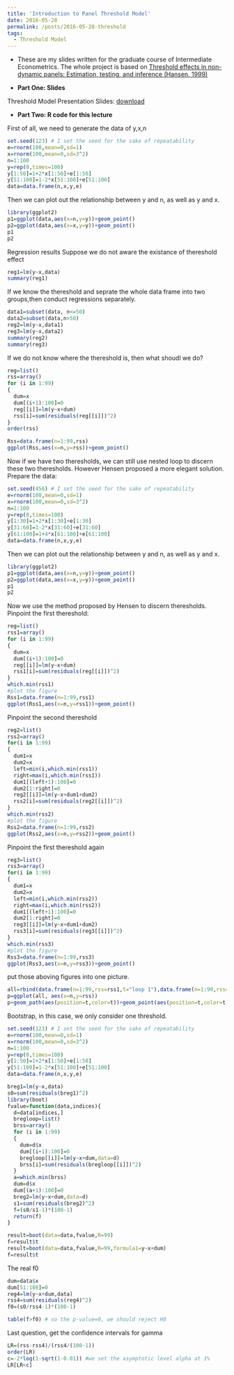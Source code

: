 ```yaml
---
title: 'Introduction to Panel Threshold Model'
date: 2016-05-28
permalink: /posts/2016-05-28-threshold
tags: 
  - Threshold Model
---
```

* These are my slides written for the graduate course of Intermediate Econometrics. The whole project is based on [Threshold effects in non-dynamic panels: Estimation, testing, and inference (Hansen, 1999)](http://www.sciencedirect.com/science/article/pii/S0304407699000251)  


* **Part One: Slides**  

Threshold Model Presentation Slides: [download](threshold_presentation.pdf)

* **Part Two: R code for this lecture**

First of all, we need to generate the data of y,x,n
```R
set.seed(123) # I set the seed for the sake of repeatability
e=rnorm(100,mean=0,sd=1)
x=rnorm(100,mean=0,sd=3^2)
n=1:100
y=rep(0,times=100)
y[1:50]=1+2*x[1:50]+e[1:50]
y[51:100]=1-2*x[51:100]+e[51:100]
data=data.frame(n,x,y,e)
```
Then we can plot out the relationship between y and n, as well as y and x.
```R
library(ggplot2)
p1=ggplot(data,aes(x=n,y=y))+geom_point()
p2=ggplot(data,aes(x=x,y=y))+geom_point()
p1
p2
```
Regression results
Suppose we do not aware the existance of thereshold effect
```R
reg1=lm(y~x,data)
summary(reg1)
```
If we know the thereshold and seprate the whole data frame into two groups,then conduct regressions separately.
```R
data1=subset(data, n<=50)
data2=subset(data,n>50)
reg2=lm(y~x,data1)
reg3=lm(y~x,data2)
summary(reg2)
summary(reg3)
```
If we do not know where the thereshold is, then what shoudl we do?
```R
reg=list()
rss=array()
for (i in 1:99)
{
  dum=x
  dum[(i+1):100]=0
  reg[[i]]=lm(y~x+dum)
  rss[i]=sum(residuals(reg[[i]])^2)
}
order(rss)

Rss=data.frame(n=1:99,rss)
ggplot(Rss,aes(x=n,y=rss))+geom_point()
```
Now if we have two theresholds, we can still use nested loop to discern these two theresholds. However Hensen proposed a more elegant solution.
Prepare the data:
```R
set.seed(456) # I set the seed for the sake of repeatability
e=rnorm(100,mean=0,sd=1)
x=rnorm(100,mean=0,sd=3^2)
n=1:100
y=rep(0,times=100)
y[1:30]=1+2*x[1:30]+e[1:30]
y[31:60]=1-2*x[31:60]+e[31:60]
y[61:100]=1+4*x[61:100]+e[61:100]
data=data.frame(n,x,y,e)
```
Then we can plot out the relationship between y and n, as well as y and x.
```R
library(ggplot2)
p1=ggplot(data,aes(x=n,y=y))+geom_point()
p2=ggplot(data,aes(x=x,y=y))+geom_point()
p1
p2
```
Now we use the method proposed by Hensen to discern theresholds.
Pinpoint the first thereshold:
```R
reg=list()
rss1=array()
for (i in 1:99)
{
  dum=x
  dum[(i+1):100]=0
  reg[[i]]=lm(y~x+dum)
  rss1[i]=sum(residuals(reg[[i]])^2)
}
which.min(rss1)
#plot the figure
Rss1=data.frame(n=1:99,rss1)
ggplot(Rss1,aes(x=n,y=rss1))+geom_point()
```
Pinpoint the second thereshold
```R
reg2=list()
rss2=array()
for(i in 1:99)
{
  dum1=x
  dum2=x
  left=min(i,which.min(rss1))
  right=max(i,which.min(rss1))
  dum1[(left+1):100]=0
  dum2[1:right]=0
  reg2[[i]]=lm(y~x+dum1+dum2)
  rss2[i]=sum(residuals(reg2[[i]])^2)
}
which.min(rss2)
#plot the figure
Rss2=data.frame(n=1:99,rss2)
ggplot(Rss2,aes(x=n,y=rss2))+geom_point()
```
Pinpoint the first thereshold again
```R
reg3=list()
rss3=array()
for(i in 1:99)
{
  dum1=x
  dum2=x
  left=min(i,which.min(rss2))
  right=max(i,which.min(rss2))
  dum1[(left+1):100]=0
  dum2[1:right]=0
  reg3[[i]]=lm(y~x+dum1+dum2)
  rss3[i]=sum(residuals(reg3[[i]])^2)
}
which.min(rss3)
#plot the figure
Rss3=data.frame(n=1:99,rss3)
ggplot(Rss3,aes(x=n,y=rss3))+geom_point()
```
put those aboving figures into one picture.
```R
all=rbind(data.frame(n=1:99,rss=rss1,t="loop 1"),data.frame(n=1:99,rss=rss2,t="loop 2"),data.frame(n=1:99,rss=rss3,t="loop 3"))
p=ggplot(all, aes(x=n,y=rss))
p+geom_path(aes(position=t,color=t))+geom_point(aes(position=t,color=t))
```
Bootstrap, in this case, we only consider one threshold.
```R
set.seed(123) # I set the seed for the sake of repeatability
e=rnorm(100,mean=0,sd=1)
x=rnorm(100,mean=0,sd=3^2)
n=1:100
y=rep(0,times=100)
y[1:50]=1+2*x[1:50]+e[1:50]
y[51:100]=1-2*x[51:100]+e[51:100]
data=data.frame(n,x,y,e)

breg1=lm(y~x,data)
s0=sum(residuals(breg1)^2)
library(boot)
fvalue=function(data,indices){
  d=data[indices,]
  bregloop=list()
  brss=array()
  for (i in 1:99)
  {
    dum=d$x
    dum[(i+1):100]=0
    bregloop[[i]]=lm(y~x+dum,data=d)
    brss[i]=sum(residuals(bregloop[[i]])^2)
  }
  a=which.min(brss)
  dum=d$x
  dum[(a+1):100]=0
  breg2=lm(y~x+dum,data=d)
  s1=sum(residuals(breg2)^2)
  f=(s0/s1-1)*(100-1)
  return(f)
}

result=boot(data=data,fvalue,R=99)
f=result$t
result=boot(data=data,fvalue,R=99,formula1=y~x+dum)
f=result$t
```

The real f0
```R
dum=data$x
dum[51:100]=0
reg4=lm(y~x+dum,data)
rss4=sum(residuals(reg4)^2)
f0=(s0/rss4-1)*(100-1)

table(f>f0) # so the p-value=0, we should reject H0
```
Last question, get the confidence intervals for gamma
```R
LR=(rss-rss4)/(rss4/(100-1))
order(LR)
c=-2*log(1-sqrt(1-0.01)) #we set the asymptotic level alpha at 1%
LR[LR<c]
```
